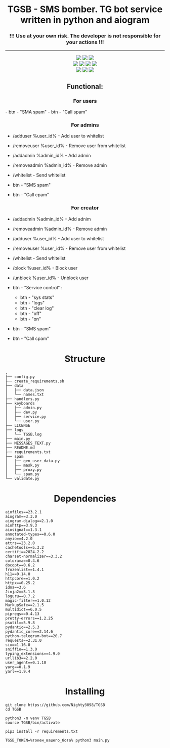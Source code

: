 <h1 align="center">TGSB - SMS bomber. TG bot service written in python and aiogram</h1>
<h3 align="center">!!! Use at your own risk. The developer is not responsible for your actions !!!</h3>

---

<div class="badges" align="center">
	<img src="https://img.shields.io/github/last-commit/Nighty3098/TGSB?style=for-the-badge&logo=github&color=1d67d5&logoColor=D9E0EE&labelColor=0d1117"/>
	<img src="https://img.shields.io/github/stars/Nighty3098/TGSB?style=for-the-badge&logo=apachespark&color=1dd55e&logoColor=D9E0EE&labelColor=0d1117"/>
	<img src="https://img.shields.io/github/v/release/Nighty3098/TGSB?style=for-the-badge&logo=gitbook&color=a31dd5&logoColor=D9E0EE&labelColor=0d1117"/>
</div>

<div id="social" align=center>
	<a href="https://discord.gg/#9707" target="blank"><img src="https://img.shields.io/badge/Discord-%235865F2.svg?style=for-the-badge&logo=discord&logoColor=white"/></a>
	<a href="https://t.me/Night3098" target="blank"><img src="https://img.shields.io/badge/Telegram-2CA5E0?style=for-the-badge&logo=telegram&logoColor=white"/></a>
	<a href="mailto:night3098game@gmail.com" target="blank"><img src="https://img.shields.io/badge/Gmail-D14836?style=for-the-badge&logo=gmail&logoColor=white"/></a>
	<a href="https://www.reddit.com/user/Night3098" target="blank"><img src="https://img.shields.io/badge/Reddit-FF4500?style=for-the-badge&logo=reddit&logoColor=white"/></a>
</div>

<div id="soft" align=center>
	<img src="https://img.shields.io/badge/Linux-FCC624?style=for-the-badge&logo=linux&logoColor=black" />
    <img src="https://img.shields.io/badge/Python-3776AB?style=for-the-badge&logo=python&logoColor=white" />
    <img src="https://img.shields.io/badge/Telegram-2CA5E0?style=for-the-badge&logo=telegram&logoColor=white" />
</div>

<h2 align="center">Functional:</h2>


<h3 align="center">For users</h3>
 - btn - "SMA spam"
 - btn - "Call spam"


<h3 align="center">For admins</h3>

- /adduser %user_id% - Add user to whitelist
- /removeuser %user_id% - Remove user from whitelist
- /addadmin %admin_id% - Add admin
- /removeadmin %admin_id% - Remove admin
- /whitelist - Send whitelist

- btn - "SMS spam"
- btn - "Call cpam"


<h3 align="center">For creator</h3>

- /addadmin %admin_id% - Add adnim
- /removeadmin %admin_id% - Remove admin
- /adduser %user_id% - Add user to whitelist
- /removeuser %user_id% - Remove user from whitelist
- /whitelist - Send whitelist
- /block %user_id% - Block user
- /unblock %user_id% - Unblock user

- btn - "Service control" : 
    - btn - "sys stats"
    - btn - "logs"
    - btn - "clear log"
    - btn - "off"
    - btn - "on"

- btn - "SMS spam"
- btn - "Call cpam"

<h1 align="center">Structure</h1>

```
.
├── config.py
├── create_requirements.sh
├── data
│   ├── data.json
│   └── names.txt
├── handlers.py
├── keyboards
│   ├── admin.py
│   ├── dev.py
│   ├── service.py
│   └── user.py
├── LICENSE
├── logs
│   └── TGSB.log
├── main.py
├── MESSAGES_TEXT.py
├── README.md
├── requirements.txt
├── spam
│   ├── gen_user_data.py
│   ├── mask.py
│   ├── proxy.py
│   └── spam.py
└── validate.py
```

<h1 align="center">Dependencies</h1>

```
aiofiles==23.2.1
aiogram==3.3.0
aiogram-dialog==2.1.0
aiohttp==3.9.3
aiosignal==1.3.1
annotated-types==0.6.0
anyio==4.2.0
attrs==23.2.0
cachetools==5.3.2
certifi==2024.2.2
charset-normalizer==3.3.2
colorama==0.4.6
docopt==0.6.2
frozenlist==1.4.1
h11==0.14.0
httpcore==1.0.2
httpx==0.25.2
idna==3.6
Jinja2==3.1.3
loguru==0.7.2
magic-filter==1.0.12
MarkupSafe==2.1.5
multidict==6.0.5
pipreqs==0.4.13
pretty-errors==1.2.25
psutil==5.9.8
pydantic==2.5.3
pydantic_core==2.14.6
python-telegram-bot==20.7
requests==2.31.0
six==1.16.0
sniffio==1.3.0
typing_extensions==4.9.0
urllib3==2.2.0
user_agent==0.1.10
yarg==0.1.9
yarl==1.9.4
```

<h1 align="center">Installing</h1>


```
git clone https://github.com/Nighty3098/TGSB 
cd TGSB

python3 -m venv TGSB
source TGSB/bin/activate

pip3 install -r requirements.txt

TGSB_TOKEN=%токен_вашего_бота% python3 main.py
```



